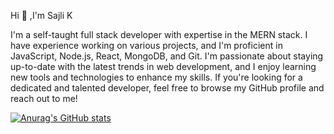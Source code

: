 Hi 👋 ,I'm Sajli K

I'm a self-taught full stack developer with expertise in the MERN stack. I have experience working on various projects, and I'm proficient in JavaScript, Node.js, React, MongoDB, and Git. I'm passionate about staying up-to-date with the latest trends in web development, and I enjoy learning new tools and technologies to enhance my skills. If you're looking for a dedicated and talented developer, feel free to browse my GitHub profile and reach out to me!

[![Anurag's GitHub stats](https://github-readme-stats.vercel.app/api?username=sajlik)](https://github.com/anuraghazra/github-readme-stats)

